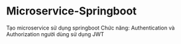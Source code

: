 # Microservice-Springboot
Tạo microservice sử dụng springboot
Chức năng: Authentication và Authorization người dùng sử dụng JWT
